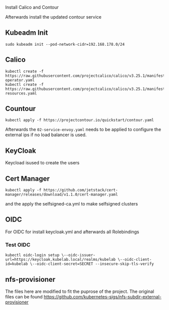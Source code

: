 Install Calico and Contour

Afterwards install the updated contour service

## Kubeadm Init

```
sudo kubeadm init --pod-network-cidr=192.168.178.0/24
```

## Calico
```
kubectl create -f https://raw.githubusercontent.com/projectcalico/calico/v3.25.1/manifests/tigera-operator.yaml
kubectl create -f https://raw.githubusercontent.com/projectcalico/calico/v3.25.1/manifests/custom-resources.yaml
```

## Countour
```
kubectl apply -f https://projectcontour.io/quickstart/contour.yaml
```

Afterwards the `02-service-envoy.yaml` needs to be applied to configure the external ips if no load balancer is used.

## KeyCloak

Keycload isused to create the users

## Cert Manager

```
kubectl apply -f https://github.com/jetstack/cert-manager/releases/download/v1.1.0/cert-manager.yaml
```
 and the apply the selfsigned-ca.yml to make selfsigned clusters

## OIDC

For OIDC for install keycloak.yml and afterwards all Rolebindings


### Test OIDC

```
kubectl oidc-login setup \--oidc-issuer-url=https://keycloak.kubelab.local/realms/kubelab \--oidc-client-id=kubelab \--oidc-client-secret=SECRET --insecure-skip-tls-verify
```

## nfs-provisioner

The files here are modified to fit the puprose of the project. The original files can be found https://github.com/kubernetes-sigs/nfs-subdir-external-provisioner